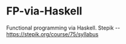 # FP-via-Haskell
Functional programming via Haskell. Stepik -- https://stepik.org/course/75/syllabus
